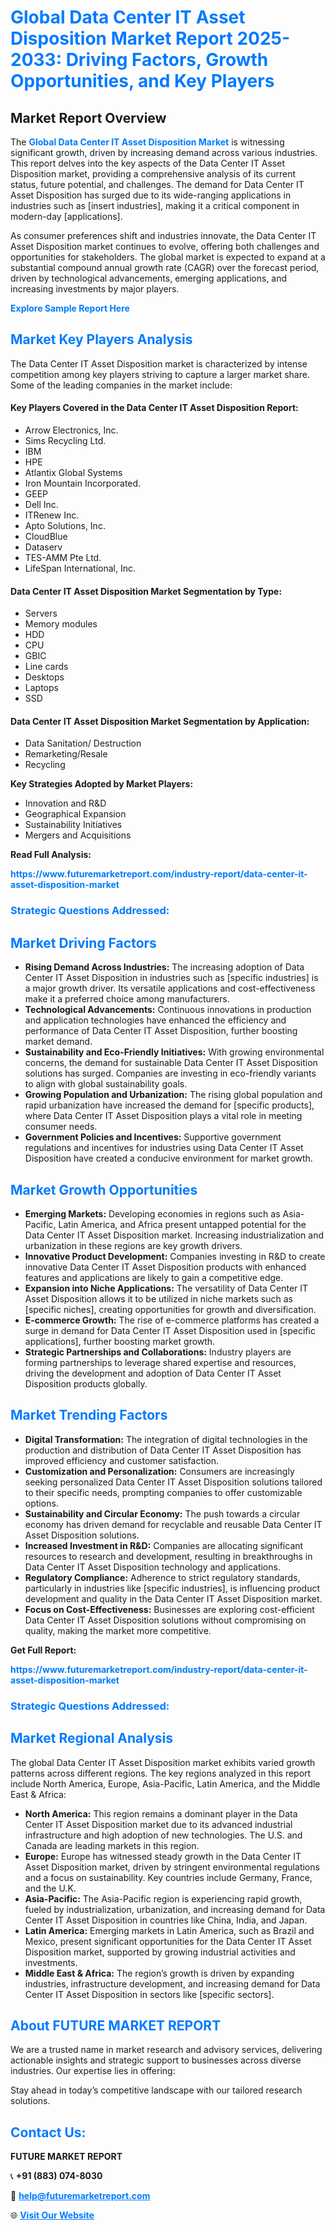 <h1 style="color: #007BFF;">Global Data Center IT Asset Disposition Market Report 2025-2033: Driving Factors, Growth Opportunities, and Key Players</h1>

<section id="overview">
<h2>Market Report Overview</h2>
<p>The <a href="https://www.futuremarketreport.com/industry-report/data-center-it-asset-disposition-market" style="color: #007BFF; text-decoration: none;"><strong>Global Data Center IT Asset Disposition Market</strong></a> is witnessing significant growth, driven by increasing demand across various industries. This report delves into the key aspects of the Data Center IT Asset Disposition market, providing a comprehensive analysis of its current status, future potential, and challenges. The demand for Data Center IT Asset Disposition has surged due to its wide-ranging applications in industries such as [insert industries], making it a critical component in modern-day [applications].</p>
<p>As consumer preferences shift and industries innovate, the Data Center IT Asset Disposition market continues to evolve, offering both challenges and opportunities for stakeholders. The global market is expected to expand at a substantial compound annual growth rate (CAGR) over the forecast period, driven by technological advancements, emerging applications, and increasing investments by major players.</p>
</section>

<section id="overview">
<p><a href="https://www.futuremarketreport.com/request-sample/reportId=101720" style="color: #007BFF; text-decoration: none;"><strong>Explore Sample Report Here</strong></a></p>
</section>

<section id="key-players">
<h2 style="color: #007BFF;">Market Key Players Analysis</h2>
<p>The Data Center IT Asset Disposition market is characterized by intense competition among key players striving to capture a larger market share. Some of the leading companies in the market include:</p>
<h4>Key Players Covered in the Data Center IT Asset Disposition Report:</h4>
<ul><li>Arrow Electronics, Inc.</li><li>Sims Recycling Ltd.</li><li>IBM</li><li>HPE</li><li>Atlantix Global Systems</li><li>Iron Mountain Incorporated.</li><li>GEEP</li><li>Dell Inc.</li><li>ITRenew Inc.</li><li>Apto Solutions, Inc.</li><li>CloudBlue</li><li>Dataserv</li><li>TES-AMM Pte Ltd.</li><li>LifeSpan International, Inc.</li></ul>
<h4>Data Center IT Asset Disposition Market Segmentation by Type:</h4>
<ul><li>Servers</li><li>Memory modules</li><li>HDD</li><li>CPU</li><li>GBIC</li><li>Line cards</li><li>Desktops</li><li>Laptops</li><li>SSD</li></ul>

<h4>Data Center IT Asset Disposition Market Segmentation by Application:</h4>
<ul><li>Data Sanitation/ Destruction</li><li>Remarketing/Resale</li><li>Recycling</li></ul>
<p><strong>Key Strategies Adopted by Market Players:</strong></p>
<ul>
<li>Innovation and R&D</li>
<li>Geographical Expansion</li>
<li>Sustainability Initiatives</li>
<li>Mergers and Acquisitions</li>
</ul>
</section>

<section>
<p><strong>Read Full Analysis: </strong></p><a href="https://www.futuremarketreport.com/industry-report/data-center-it-asset-disposition-market" style="color: #007BFF; text-decoration: none;"><strong>https://www.futuremarketreport.com/industry-report/data-center-it-asset-disposition-market</strong></a>
<h3 style="color: #007BFF;">Strategic Questions Addressed:</h3>
</section>

<section id="driving-factors">
<h2 style="color: #007BFF;">Market Driving Factors</h2>
<ul>
<li><strong>Rising Demand Across Industries:</strong> The increasing adoption of Data Center IT Asset Disposition in industries such as [specific industries] is a major growth driver. Its versatile applications and cost-effectiveness make it a preferred choice among manufacturers.</li>
<li><strong>Technological Advancements:</strong> Continuous innovations in production and application technologies have enhanced the efficiency and performance of Data Center IT Asset Disposition, further boosting market demand.</li>
<li><strong>Sustainability and Eco-Friendly Initiatives:</strong> With growing environmental concerns, the demand for sustainable Data Center IT Asset Disposition solutions has surged. Companies are investing in eco-friendly variants to align with global sustainability goals.</li>
<li><strong>Growing Population and Urbanization:</strong> The rising global population and rapid urbanization have increased the demand for [specific products], where Data Center IT Asset Disposition plays a vital role in meeting consumer needs.</li>
<li><strong>Government Policies and Incentives:</strong> Supportive government regulations and incentives for industries using Data Center IT Asset Disposition have created a conducive environment for market growth.</li>
</ul>
</section>

<section id="growth-opportunities">
<h2 style="color: #007BFF;">Market Growth Opportunities</h2>
<ul>
<li><strong>Emerging Markets:</strong> Developing economies in regions such as Asia-Pacific, Latin America, and Africa present untapped potential for the Data Center IT Asset Disposition market. Increasing industrialization and urbanization in these regions are key growth drivers.</li>
<li><strong>Innovative Product Development:</strong> Companies investing in R&D to create innovative Data Center IT Asset Disposition products with enhanced features and applications are likely to gain a competitive edge.</li>
<li><strong>Expansion into Niche Applications:</strong> The versatility of Data Center IT Asset Disposition allows it to be utilized in niche markets such as [specific niches], creating opportunities for growth and diversification.</li>
<li><strong>E-commerce Growth:</strong> The rise of e-commerce platforms has created a surge in demand for Data Center IT Asset Disposition used in [specific applications], further boosting market growth.</li>
<li><strong>Strategic Partnerships and Collaborations:</strong> Industry players are forming partnerships to leverage shared expertise and resources, driving the development and adoption of Data Center IT Asset Disposition products globally.</li>
</ul>
</section>

<section id="trending-factors">
<h2 style="color: #007BFF;">Market Trending Factors</h2>
<ul>
<li><strong>Digital Transformation:</strong> The integration of digital technologies in the production and distribution of Data Center IT Asset Disposition has improved efficiency and customer satisfaction.</li>
<li><strong>Customization and Personalization:</strong> Consumers are increasingly seeking personalized Data Center IT Asset Disposition solutions tailored to their specific needs, prompting companies to offer customizable options.</li>
<li><strong>Sustainability and Circular Economy:</strong> The push towards a circular economy has driven demand for recyclable and reusable Data Center IT Asset Disposition solutions.</li>
<li><strong>Increased Investment in R&D:</strong> Companies are allocating significant resources to research and development, resulting in breakthroughs in Data Center IT Asset Disposition technology and applications.</li>
<li><strong>Regulatory Compliance:</strong> Adherence to strict regulatory standards, particularly in industries like [specific industries], is influencing product development and quality in the Data Center IT Asset Disposition market.</li>
<li><strong>Focus on Cost-Effectiveness:</strong> Businesses are exploring cost-efficient Data Center IT Asset Disposition solutions without compromising on quality, making the market more competitive.</li>
</ul>
</section>

<section>
<p><strong>Get Full Report: </strong></p><a href="https://www.futuremarketreport.com/industry-report/data-center-it-asset-disposition-market" style="color: #007BFF; text-decoration: none;"><strong>https://www.futuremarketreport.com/industry-report/data-center-it-asset-disposition-market</strong></a>
<h3 style="color: #007BFF;">Strategic Questions Addressed:</h3>
</section>


<section id="regional-analysis">
<h2 style="color: #007BFF;">Market Regional Analysis</h2>
<p>The global Data Center IT Asset Disposition market exhibits varied growth patterns across different regions. The key regions analyzed in this report include North America, Europe, Asia-Pacific, Latin America, and the Middle East & Africa:</p>
<ul>
<li><strong>North America:</strong> This region remains a dominant player in the Data Center IT Asset Disposition market due to its advanced industrial infrastructure and high adoption of new technologies. The U.S. and Canada are leading markets in this region.</li>
<li><strong>Europe:</strong> Europe has witnessed steady growth in the Data Center IT Asset Disposition market, driven by stringent environmental regulations and a focus on sustainability. Key countries include Germany, France, and the U.K.</li>
<li><strong>Asia-Pacific:</strong> The Asia-Pacific region is experiencing rapid growth, fueled by industrialization, urbanization, and increasing demand for Data Center IT Asset Disposition in countries like China, India, and Japan.</li>
<li><strong>Latin America:</strong> Emerging markets in Latin America, such as Brazil and Mexico, present significant opportunities for the Data Center IT Asset Disposition market, supported by growing industrial activities and investments.</li>
<li><strong>Middle East & Africa:</strong> The region’s growth is driven by expanding industries, infrastructure development, and increasing demand for Data Center IT Asset Disposition in sectors like [specific sectors].</li>
</ul>
</section>

<footer>
<h2 style="color: #007BFF;">About FUTURE MARKET REPORT</h2>
<p>We are a trusted name in market research and advisory services, delivering actionable insights and strategic support to businesses across diverse industries. Our expertise lies in offering:</p>

<p>Stay ahead in today’s competitive landscape with our tailored research solutions.</p>

<h2 style="color: #007BFF;">Contact Us:</h2>
<p><strong>FUTURE MARKET REPORT</strong></p>
<p>📞 <strong>+91 (883) 074-8030</strong></p>
<p>📧 <strong><a href="mailto:help@futuremarketreport.com" style="color: #007BFF;">help@futuremarketreport.com</a></strong></p>
<p>🌐 <strong><a href="https://www.futuremarketreport.com/" style="color: #007BFF;">Visit Our Website</a></strong></p>
</footer>